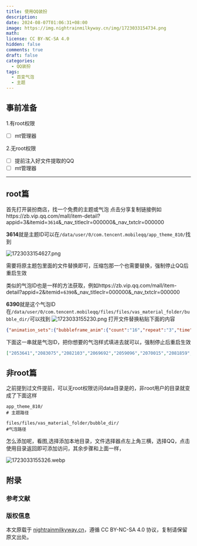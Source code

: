 ```yaml
---
title: 使用QQ装扮
description: 
date: 2024-08-07T01:06:31+08:00
image: https://img.nightrainmilkyway.cn/img/1723033154734.png
math: 
license: CC BY-NC-SA 4.0
hidden: false
comments: true
draft: false
categories:
  - QQ装扮
tags:
  - 百变气泡
  - 主题
---
```


## 事前准备

1.有root权限
 - [ ] mt管理器
 
2.无root权限
 - [ ] 提前注入好文件提取的QQ
 - [ ] mt管理器

---
## root篇

首先打开装扮商店，找一个免费的主题或气泡
点击分享复制链接例如https://zb.vip.qq.com/mall/item-detail?appid=3&itemid=`3614`&_nav_titleclr=000000&_nav_txtclr=000000

**3614**就是主题ID可以在`/data/user/0/com.tencent.mobileqq/app_theme_810/`找到

![1723033154627.png](https://img.nightrainmilkyway.cn/img/1723033154627.png)

需要将原主题包里面的文件替换即可，压缩包那一个也需要替换，强制停止QQ后重启生效

类似的气泡ID也是一样的方法获取，例如https://zb.vip.qq.com/mall/item-detail?appid=2&itemid=`6390`&_nav_titleclr=000000&_nav_txtclr=000000

**6390**就是这个气泡ID在`/data/user/0/com.tencent.mobileqq/files/files/vas_material_folder/bubble_dir/`可以找到
![1723033155230.png](https://img.nightrainmilkyway.cn/img/1723033155230.png)
打开文件替换粘贴下面的内容
```json
{"animation_sets":{"bubbleframe_anim":{"count":"16","repeat":"3","time":"100","zip_name":"bubbleframe","zoom_point":["64","56"]}},"animations":{"stc1":{"align":"TL","alpha":"false","count":"16","cycle_count":"3","rect":["0","0","128","112"],"time":"100","type":"static","zip_name":"voice"}},"bubbleframe_animation":{"animation_set":"bubbleframe_anim"},"color":"0xFFe99ddd","id":13909,"key_animations":[{"align":"TL","animation":"stc1","count":"16","cycle_count":"3","key_word":["麻薯","小兔","变色","好萌","你","我","他","她"],"rect":["0","0","128","112"],"time":"100","version":1596179687,"zip_name":"voice"}],"link_color":"0xFF007eff","loopList":["2053641","2083075","2082103","2069692","2059096","2070015","2081859","2082557","2087018"],"name":"颜文字-麻薯小兔","version":1596179687,"voice_animation":{"align":"TL","animation":"stc1","count":"16","rect":["0","0","128","112"],"time":"100"},"zoom_point":["64","56"]}
```
下面这一串就是气泡ID，把你想要的气泡样式填进去就可以，强制停止后重启生效

```json
["2053641","2083075","2082103","2069692","2059096","2070015","2081859","2082557","2087018"]
```

## 非root篇

之前提到过文件提前，可以无root权限访问data目录是的，非root用户的目录就变成了下面这样
```
app_theme_810/
# 主题路径

files/files/vas_material_folder/bubble_dir/
#气泡路径
```
怎么添加呢，看图,选择添加本地目录，文件选择器点左上角三横，选择QQ，点击使用目录返回即可添加访问，其余步骤和上面一样，

![1723033155326.webp](https://img.nightrainmilkyway.cn/img/1723033155326.webp)


## 附录

### 参考文献

### 版权信息

本文原载于 [nightrainmilkyway.cn](https://nightrainmilkyway.cn)，遵循 CC BY-NC-SA 4.0 协议，复制请保留原文出处。
